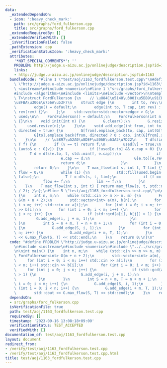 ```yaml
---
data:
  _extendedDependsOn:
  - icon: ':heavy_check_mark:'
    path: src/graphs/ford_fulkerson.cpp
    title: src/graphs/ford_fulkerson.cpp
  _extendedRequiredBy: []
  _extendedVerifiedWith: []
  _isVerificationFailed: false
  _pathExtension: cpp
  _verificationStatusIcon: ':heavy_check_mark:'
  attributes:
    '*NOT_SPECIAL_COMMENTS*': ''
    PROBLEM: http://judge.u-aizu.ac.jp/onlinejudge/description.jsp?id=1163
    links:
    - http://judge.u-aizu.ac.jp/onlinejudge/description.jsp?id=1163
  bundledCode: "#line 1 \"test/aoj/1163_fordfulkerson.test.cpp\"\n#define PROBLEM\
    \ \"http://judge.u-aizu.ac.jp/onlinejudge/description.jsp?id=1163\"\n#include\
    \ <iostream>\n#include <numeric>\n#line 1 \"src/graphs/ford_fulkerson.cpp\"\n\
    #include <algorithm>\n#include <limits>\n#include <vector>\n\ntemplate <typename\
    \ T>\nstruct FordFulkerson {\n    // \u884C\u5148\u3001\u5BB9\u91CF\u3001\u9006\
    \u8FBA\u306E\u756A\u53F7\n    struct edge {\n        int to, rev;\n        T cap;\n\
    \        edge() = default;\n        edge(int to, T cap, int rev) : to(to), cap(cap),\
    \ rev(rev) {}\n    };\n    std::vector<std::vector<edge> > G;\n    std::vector<bool>\
    \ used;\n\n    FordFulkerson() = default;\n    FordFulkerson(int n) : G(n), used(n)\
    \ {}\n\n    void init(int n) {\n        G.clear();\n        G.resize(n);\n   \
    \     used.resize(n);\n    }\n\n    void add_edge(int from, int to, T cap, bool\
    \ directed = true) {\n        G[from].emplace_back(to, cap, int(G[to].size()));\n\
    \        G[to].emplace_back(from, directed ? 0 : cap, int(G[from].size()) - 1);\n\
    \    }\n\n    // \u5897\u52A0\u8DEF\u306E\u63A2\u7D22\n    T dfs(int v, int t,\
    \ T f) {\n        if (v == t) return f;\n        used[v] = true;\n        for\
    \ (auto& e : G[v]) {\n            if (!used[e.to] && e.cap > 0) {\n          \
    \      T d = dfs(e.to, t, std::min(f, e.cap));\n                if (d > 0) {\n\
    \                    e.cap -= d;\n                    G[e.to][e.rev].cap += d;\n\
    \                    return d;\n                }\n            }\n        }\n\
    \        return 0;\n    }\n\n    T max_flow(int s, int t, T lim) {\n        T\
    \ flow = 0;\n        while (1) {\n            std::fill(used.begin(), used.end(),\
    \ false);\n            T f = dfs(s, t, lim);\n            if (f == 0) break;\n\
    \            flow += f;\n            lim -= f;\n        }\n        return flow;\n\
    \    }\n    T max_flow(int s, int t) { return max_flow(s, t, std::numeric_limits<T>::max()\
    \ / 2); }\n};\n#line 5 \"test/aoj/1163_fordfulkerson.test.cpp\"\n\nint main()\
    \ {\n    int n, m;\n    while (std::cin >> m >> n, m) {\n        FordFulkerson<int>\
    \ G(m + n + 2);\n        std::vector<int> a(m), b(n);\n        for (int i = 0;\
    \ i < m; i++) std::cin >> a[i];\n        for (int i = 0; i < n; i++) std::cin\
    \ >> b[i];\n        for (int i = 0; i < m; i++) {\n            for (int j = 0;\
    \ j < n; j++) {\n                if (std::gcd(a[i], b[j]) > 1) {\n           \
    \         G.add_edge(i, j + m, 1);\n                }\n            }\n       \
    \ }\n        int S = n + m, T = n + m + 1;\n        for (int i = 0; i < m; i++)\
    \ {\n            G.add_edge(S, i, 1);\n        }\n        for (int i = 0; i <\
    \ n; i++) {\n            G.add_edge(i + m, T, 1);\n        }\n        std::cout\
    \ << G.max_flow(S, T) << std::endl;\n    }\n    return 0;\n}\n"
  code: "#define PROBLEM \"http://judge.u-aizu.ac.jp/onlinejudge/description.jsp?id=1163\"\
    \n#include <iostream>\n#include <numeric>\n#include \"../../src/graphs/ford_fulkerson.cpp\"\
    \n\nint main() {\n    int n, m;\n    while (std::cin >> m >> n, m) {\n       \
    \ FordFulkerson<int> G(m + n + 2);\n        std::vector<int> a(m), b(n);\n   \
    \     for (int i = 0; i < m; i++) std::cin >> a[i];\n        for (int i = 0; i\
    \ < n; i++) std::cin >> b[i];\n        for (int i = 0; i < m; i++) {\n       \
    \     for (int j = 0; j < n; j++) {\n                if (std::gcd(a[i], b[j])\
    \ > 1) {\n                    G.add_edge(i, j + m, 1);\n                }\n  \
    \          }\n        }\n        int S = n + m, T = n + m + 1;\n        for (int\
    \ i = 0; i < m; i++) {\n            G.add_edge(S, i, 1);\n        }\n        for\
    \ (int i = 0; i < n; i++) {\n            G.add_edge(i + m, T, 1);\n        }\n\
    \        std::cout << G.max_flow(S, T) << std::endl;\n    }\n    return 0;\n}"
  dependsOn:
  - src/graphs/ford_fulkerson.cpp
  isVerificationFile: true
  path: test/aoj/1163_fordfulkerson.test.cpp
  requiredBy: []
  timestamp: '2023-09-16 13:08:18+09:00'
  verificationStatus: TEST_ACCEPTED
  verifiedWith: []
documentation_of: test/aoj/1163_fordfulkerson.test.cpp
layout: document
redirect_from:
- /verify/test/aoj/1163_fordfulkerson.test.cpp
- /verify/test/aoj/1163_fordfulkerson.test.cpp.html
title: test/aoj/1163_fordfulkerson.test.cpp
---
```

